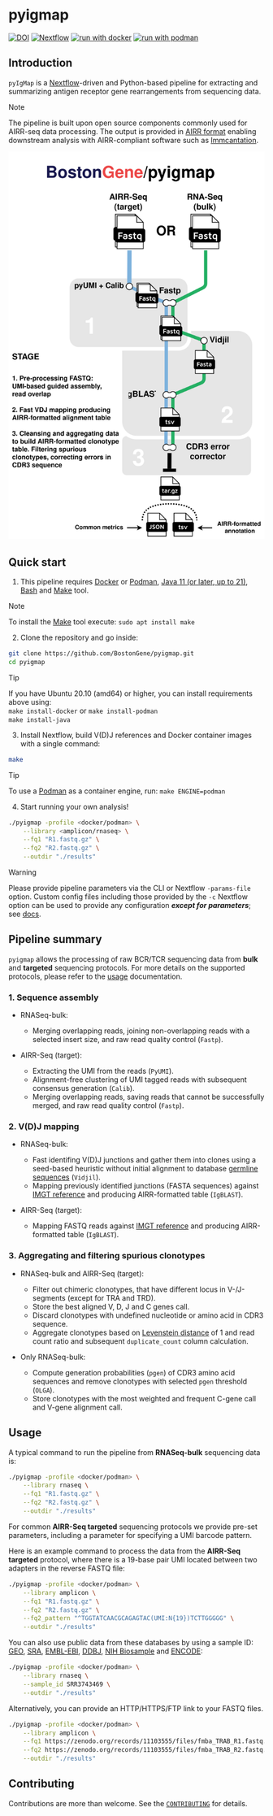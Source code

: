 # pyigmap

[![DOI](https://zenodo.org/badge/DOI/10.5281/zenodo.11103554.svg)](https://doi.org/10.5281/zenodo.11103554)
[![Nextflow](https://img.shields.io/badge/nextflow%20DSL2-%E2%89%A524.04.2-23aa62.svg)](https://www.nextflow.io/)
[![run with docker](https://img.shields.io/badge/run%20with-docker-0db7ed?labelColor=000000&logo=docker)](https://www.docker.com/)
[![run with podman](https://img.shields.io/badge/run%20with-podman-892CA0?labelColo=000000&logo=podman)](https://podman.io/)

## Introduction

`pyIgMap` is a [Nextflow](https://github.com/nextflow-io/nextflow)-driven and Python-based pipeline for extracting and summarizing antigen receptor gene rearrangements from sequencing data.

> [!NOTE]
> The pipeline is built upon open source components commonly used for AIRR-seq data processing. The output is provided in [AIRR format](https://docs.airr-community.org/en/stable/) enabling downstream analysis with AIRR-compliant software such as [Immcantation](https://immcantation.readthedocs.io/en/stable/index.html).

<p align="center">
    <img title="Pyigmap Workflow" src="docs/images/pyigmap_workflow.svg">
</p>

## Quick start

1. This pipeline requires [Docker](https://docs.docker.com/engine/install/) or [Podman](https://podman.io/), [Java 11 (or later, up to 21)](http://www.oracle.com/technetwork/java/javase/downloads/index.html), [Bash](https://www.gnu.org/software/bash/) and [Make](https://www.gnu.org/software/make/) tool.

> [!NOTE]
> To install the [Make](https://www.gnu.org/software/make/) tool execute: ```sudo apt install make```

2. Clone the repository and go inside:

```bash
git clone https://github.com/BostonGene/pyigmap.git
cd pyigmap
```
 
> [!TIP]
> If you have Ubuntu 20.10 (amd64) or higher, you can install requirements above using:  
> ```make install-docker``` or ```make install-podman```  
> ```make install-java```

3. Install Nextflow, build V(D)J references and Docker container images with a single command:

```bash
make
```
> [!TIP]
> To use a [Podman](https://podman.io/) as a container engine, run: ```make ENGINE=podman```

4. Start running your own analysis!

```bash
./pyigmap -profile <docker/podman> \
    --library <amplicon/rnaseq> \
    --fq1 "R1.fastq.gz" \
    --fq2 "R2.fastq.gz" \
    --outdir "./results"
```

> [!WARNING]
> Please provide pipeline parameters via the CLI or Nextflow `-params-file` option. Custom config files including those provided by the `-c` Nextflow option can be used to provide any configuration _**except for parameters**_;
> see [docs](https://nf-co.re/usage/configuration#custom-configuration-files).

## Pipeline summary

`pyigmap` allows the processing of raw BCR/TCR sequencing data from **bulk** and **targeted** sequencing protocols.
For more details on the supported protocols, please refer to the [usage](#Usage) documentation.

### 1. Sequence assembly

* RNASeq-bulk:
  * Merging overlapping reads, joining non-overlapping reads with a selected insert size, and raw read quality control (`Fastp`).

* AIRR-Seq (target):
  * Extracting the UMI from the reads (`PyUMI`).
  * Alignment-free clustering of UMI tagged reads with subsequent consensus generation (`Calib`).
  * Merging overlapping reads, saving reads that cannot be successfully merged, and raw read quality control (`Fastp`).

### 2. V(D)J mapping

* RNASeq-bulk:
  * Fast identifing V(D)J junctions and gather them into clones using a seed-based heuristic without initial alignment to database [germline sequences](https://www.vidjil.org/doc/dev-germline/) (`Vidjil`).
  * Mapping previously identified junctions (FASTA sequences) against [IMGT reference](https://www.imgt.org/download/V-QUEST/IMGT_V-QUEST_reference_directory/Homo_sapiens/) and producing AIRR-formatted table (`IgBLAST`).

* AIRR-Seq (target):
  * Mapping FASTQ reads against [IMGT reference](https://www.imgt.org/download/V-QUEST/IMGT_V-QUEST_reference_directory/Homo_sapiens/) and producing AIRR-formatted table (`IgBLAST`).

### 3. Aggregating and filtering spurious clonotypes

* RNASeq-bulk and AIRR-Seq (target):
  * Filter out chimeric clonotypes, that have different locus in V-/J-segments (except for TRA and TRD).
  * Store the best aligned V, D, J and C genes call.
  * Discard clonotypes with undefined nucleotide or amino acid in CDR3 sequence.
  * Aggregate clonotypes based on [Levenstein distance](https://en.wikipedia.org/wiki/Levenshtein_distance) of 1 and read count ratio and subsequent `duplicate_count` column calculation.

* Only RNASeq-bulk:
  * Compute generation probabilities (`pgen`) of CDR3 amino acid sequences and remove clonotypes with selected `pgen` threshold (`OLGA`).
  * Store clonotypes with the most weighted and frequent C-gene call and V-gene alignment call.

## Usage

A typical command to run the pipeline from **RNASeq-bulk** sequencing data is:

```bash
./pyigmap -profile <docker/podman> \
    --library rnaseq \
    --fq1 "R1.fastq.gz" \
    --fq2 "R2.fastq.gz" \
    --outdir "./results"
```

For common **AIRR-Seq targeted** sequencing protocols we provide pre-set parameters, including a parameter for specifying a UMI barcode pattern.  

Here is an example command to process the data from the **AIRR-Seq targeted** protocol, where there is a 19-base pair UMI located between two adapters in the reverse FASTQ file:

```bash
./pyigmap -profile <docker/podman> \
    --library amplicon \
    --fq1 "R1.fastq.gz" \
    --fq2 "R2.fastq.gz" \
    --fq2_pattern "^TGGTATCAACGCAGAGTAC(UMI:N{19})TCTTGGGGG" \
    --outdir "./results"
```

You can also use public data from these databases by using a sample ID: [GEO](https://www.ncbi.nlm.nih.gov/geo/), [SRA](https://www.ncbi.nlm.nih.gov/sra), [EMBL-EBI](https://www.ebi.ac.uk/), [DDBJ](https://www.ddbj.nig.ac.jp/index-e.html), [NIH Biosample](https://www.ncbi.nlm.nih.gov/biosample) and [ENCODE](https://www.encodeproject.org/):

```bash
./pyigmap -profile <docker/podman> \
    --library rnaseq \
    --sample_id SRR3743469 \
    --outdir "./results"
```

Alternatively, you can provide an HTTP/HTTPS/FTP link to your FASTQ files.

```bash
./pyigmap -profile <docker/podman> \
    --library amplicon \
    --fq1 https://zenodo.org/records/11103555/files/fmba_TRAB_R1.fastq.gz \
    --fq2 https://zenodo.org/records/11103555/files/fmba_TRAB_R2.fastq.gz \
    --outdir "./results"
```

## Contributing

Contributions are more than welcome. See the [`CONTRIBUTING`](CONTRIBUTING.md) for details.
